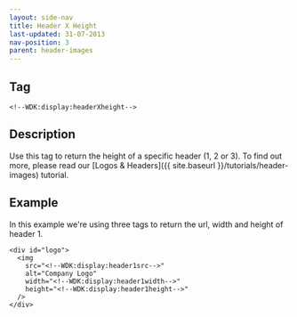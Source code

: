 ```yaml
---
layout: side-nav
title: Header X Height
last-updated: 31-07-2013
nav-position: 3
parent: header-images
---
```


## Tag

`<!--WDK:display:headerXheight-->`

## Description

Use this tag to return the height of a specific header (1, 2 or 3). To find out more, please read our [Logos & Headers]({{ site.baseurl }}/tutorials/header-images) tutorial.

## Example

In this example we're using three tags to return the url, width and height of header 1.

~~~
<div id="logo">
  <img
    src="<!--WDK:display:header1src-->"
    alt="Company Logo"
    width="<!--WDK:display:header1width-->"
    height="<!--WDK:display:header1height-->"
  />
</div>
~~~